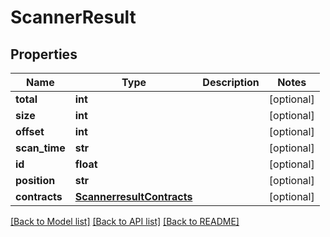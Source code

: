 # ScannerResult

## Properties
Name | Type | Description | Notes
------------ | ------------- | ------------- | -------------
**total** | **int** |  | [optional] 
**size** | **int** |  | [optional] 
**offset** | **int** |  | [optional] 
**scan_time** | **str** |  | [optional] 
**id** | **float** |  | [optional] 
**position** | **str** |  | [optional] 
**contracts** | [**ScannerresultContracts**](ScannerresultContracts.md) |  | [optional] 

[[Back to Model list]](../README.md#documentation-for-models) [[Back to API list]](../README.md#documentation-for-api-endpoints) [[Back to README]](../README.md)


